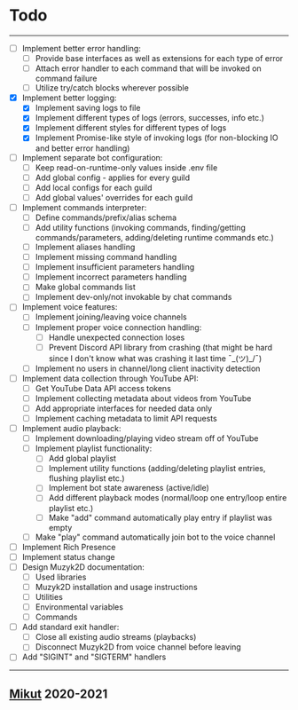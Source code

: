 # Todo

---

- [ ] Implement better error handling:
  - [ ] Provide base interfaces as well as extensions for each type of error
  - [ ] Attach error handler to each command that will be invoked on command failure
  - [ ] Utilize try/catch blocks wherever possible
- [x] Implement better logging:
  - [x] Implement saving logs to file
  - [x] Implement different types of logs (errors, successes, info etc.)
  - [x] Implement different styles for different types of logs
  - [x] Implement Promise-like style of invoking logs (for non-blocking IO and better error handling)
- [ ] Implement separate bot configuration:
  - [ ] Keep read-on-runtime-only values inside .env file
  - [ ] Add global config - applies for every guild
  - [ ] Add local configs for each guild
  - [ ] Add global values' overrides for each guild
- [ ] Implement commands interpreter:
  - [ ] Define commands/prefix/alias schema
  - [ ] Add utility functions (invoking commands, finding/getting commands/parameters, adding/deleting runtime commands etc.)
  - [ ] Implement aliases handling
  - [ ] Implement missing command handling
  - [ ] Implement insufficient parameters handling
  - [ ] Implement incorrect parameters handling
  - [ ] Make global commands list
  - [ ] Implement dev-only/not invokable by chat commands
- [ ] Implement voice features:
  - [ ] Implement joining/leaving voice channels
  - [ ] Implement proper voice connection handling:
    - [ ] Handle unexpected connection loses
    - [ ] Prevent Discord API library from crashing (that might be hard since I don't know what was crashing it last time ¯\_(ツ)_/¯)
  - [ ] Implement no users in channel/long client inactivity detection
- [ ] Implement data collection through YouTube API:
  - [ ] Get YouTube Data API access tokens
  - [ ] Implement collecting metadata about videos from YouTube
  - [ ] Add appropriate interfaces for needed data only
  - [ ] Implement caching metadata to limit API requests
- [ ] Implement audio playback:
  - [ ] Implement downloading/playing video stream off of YouTube
  - [ ] Implement playlist functionality:
    - [ ] Add global playlist
    - [ ] Implement utility functions (adding/deleting playlist entries, flushing playlist etc.)
    - [ ] Implement bot state awareness (active/idle)
    - [ ] Add different playback modes (normal/loop one entry/loop entire playlist etc.)
    - [ ] Make "add" command automatically play entry if playlist was empty
  - [ ] Make "play" command automatically join bot to the voice channel
- [ ] Implement Rich Presence
- [ ] Implement status change
- [ ] Design Muzyk2D documentation:
  - [ ] Used libraries
  - [ ] Muzyk2D installation and usage instructions
  - [ ] Utilities
  - [ ] Environmental variables
  - [ ] Commands
- [ ] Add standard exit handler:
  - [ ] Close all existing audio streams (playbacks)
  - [ ] Disconnect Muzyk2D from voice channel before leaving
- [ ] Add "SIGINT" and "SIGTERM" handlers

---

## [Mikut](https://mikut.dev) 2020-2021
